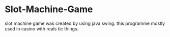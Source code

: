 # Slot-Machine-Game
slot machine game was created by using java swing. this programme mostly used in casino with reals tic things. 
